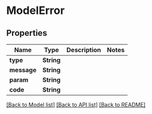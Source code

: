 # ModelError

## Properties
Name | Type | Description | Notes
------------ | ------------- | ------------- | -------------
**type** | **String** |  | 
**message** | **String** |  | 
**param** | **String** |  | 
**code** | **String** |  | 

[[Back to Model list]](../README.md#documentation-for-models) [[Back to API list]](../README.md#documentation-for-api-endpoints) [[Back to README]](../README.md)


